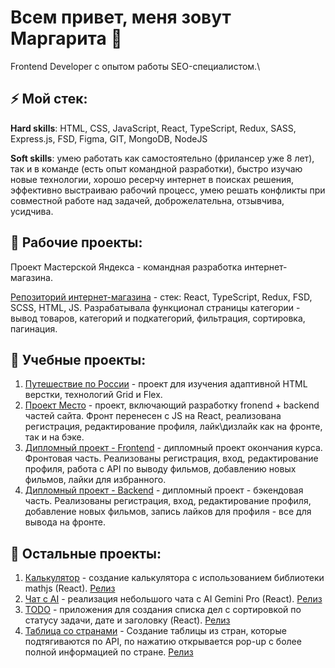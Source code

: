 # Всем привет, меня зовут Маргарита 👋

Frontend Developer с опытом работы SEO-специалистом.\

## ⚡ Мой стек:

<strong>Hard skills</strong>: HTML, CSS, JavaScript, React, TypeScript, Redux, SASS, Express.js, FSD, Figma, GIT, MongoDB, NodeJS 

<strong>Soft skills</strong>: умею работать как самостоятельно (фрилансер уже 8 лет), так и в команде (есть опыт командной разработки), быстро изучаю новые технологии, хорошо ресерчу интернет в поисках решения, эффективно выстраиваю рабочий процесс, умею решать конфликты при совместной работе над задачей, доброжелательна, отзывчива, усидчива.

## 🌱 Рабочие проекты:

Проект Мастерской Яндекса - командная разработка интернет-магазина.

[Репозиторий интернет-магазина](https://github.com/Studio-Yandex-Practicum/maxboom_frontend) - стек: React, TypeScript, Redux, FSD, SCSS, HTML, JS. Разрабатывала функционал страницы категории - вывод товаров, категорий и подкатегорий, фильтрация, сортировка, пагинация.

## 🌱 Учебные проекты:

1. [Путешествие по России](https://github.com/MargaritaShumilina/russian-travel) - проект для изучения адаптивной HTML верстки, технологий Grid и Flex.
2. [Проект Место](https://github.com/MargaritaShumilina/react-mesto-api-full-gha) - проект, включающий разработку fronend + backend частей сайта. Фронт перенесен с JS на React, реализована регистрация, редактирование профиля, лайк\дизлайк как на фронте, так и на бэке.
3. [Дипломный проект - Frontend](https://github.com/MargaritaShumilina/movies-explorer-frontend) - дипломный проект окончания курса. Фронтовая часть. Реализованы регистрация, вход, редактирование профиля, работа с API по выводу фильмов, добавлению новых фильмов, лайки для избранного.
4. [Дипломный проект - Backend](https://github.com/MargaritaShumilina/movies-explorer-api) - дипломный проект - бэкендовая часть. Реализованы регистрация, вход, редактирование профиля, добавление новых фильмов, запись лайков для профиля - все для вывода на фронте.

## 💬 Остальные проекты:

1. [Калькулятор](https://github.com/MargaritaShumilina/test-calculator) - создание калькулятора с использованием библиотеки mathjs (React). [Релиз](https://test-calculator-mu.vercel.app/)
2. [Чат с AI](https://github.com/MargaritaShumilina/test-chat) - реализация небольшого чата с AI Gemini Pro (React). [Релиз](https://test-chat-pi.vercel.app/)
3. [TODO](https://github.com/MargaritaShumilina/test-todo) - приложения для создания списка дел с сортировкой по статусу задачи, дате и заголовку (React). [Релиз](https://test-todo-seven.vercel.app/)
4. [Таблица со странами](https://github.com/MargaritaShumilina/test-countries) - Создание таблицы из стран, которые подтягиваются по API, по нажатию открывается pop-up с более полной информацией по стране. [Релиз](https://test-countries-ten.vercel.app/)

